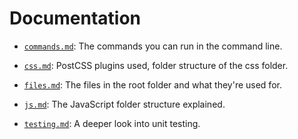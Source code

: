 # Documentation

* [`commands.md`](commands.md): The commands you can run in the command line.

* [`css.md`](css.md): PostCSS plugins used, folder structure of the css folder.

* [`files.md`](files.md): The files in the root folder and what they're used for.

* [`js.md`](js.md): The JavaScript folder structure explained.

* [`testing.md`](testing.md): A deeper look into unit testing.
